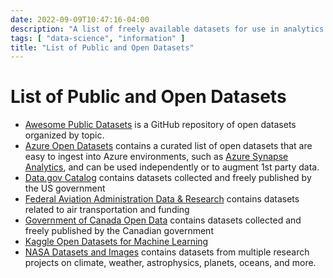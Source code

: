 ```yaml
---
date: 2022-09-09T10:47:16-04:00
description: "A list of freely available datasets for use in analytics and machine learning"
tags: [ "data-science", "information" ]
title: "List of Public and Open Datasets"
---
```


# List of Public and Open Datasets

* [Awesome Public Datasets](https://github.com/awesomedata/awesome-public-datasets) is a GitHub repository of open datasets organized by topic.
* [Azure Open Datasets](https://docs.microsoft.com/en-us/azure/open-datasets/dataset-catalog) contains a curated list of open datasets that are easy to ingest into Azure environments, such as [Azure Synapse Analytics](azure-synapse-analytics.md), and can be used independently or to augment 1st party data.
* [Data.gov Catalog](https://catalog.data.gov/dataset) contains datasets collected and freely published by the US government
* [Federal Aviation Administration Data & Research](https://www.faa.gov/data_research) contains datasets related to air transportation and funding
* [Government of Canada Open Data](https://open.canada.ca/en/open-data) contains datasets collected and freely published by the Canadian government
* [Kaggle Open Datasets for Machine Learning](https://www.kaggle.com/datasets)
* [NASA Datasets and Images](https://data.giss.nasa.gov/) contains datasets from multiple research projects on climate, weather, astrophysics, planets, oceans, and more.
